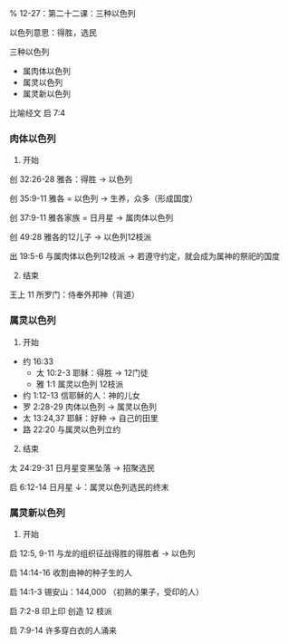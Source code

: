 % 12-27：第二十二课：三种以色列

以色列意思：得胜，选民

三种以色列

- 属肉体以色列
- 属灵以色列
- 属灵新以色列

比喻经文 启 7:4

### 肉体以色列

1) 开始

创 32:26-28 雅各：得胜 → 以色列

创 35:9-11 雅各 = 以色列 → 生养，众多（形成国度）

创 37:9-11 雅各家族 = 日月星 → 属肉体以色列

创 49:28 雅各的12儿子 → 以色列12枝派

出 19:5-6 与属肉体以色列12枝派 → 若遵守约定，就会成为属神的祭祀的国度

2) 结束

王上 11 所罗门：侍奉外邦神（背道）

### 属灵以色列

1) 开始

- 约 16:33
    - 太 10:2-3 耶稣：得胜 → 12门徒
    - 雅 1:1 属灵以色列 12枝派
- 约 1:12-13 信耶稣的人：神的儿女
- 罗 2:28-29 肉体以色列 → 属灵以色列
- 太 13:24,37 耶稣：好种 → 自己的田里
- 路 22:20 与属灵以色列立约

2) 结束

太 24:29-31 日月星变黑坠落 → 招聚选民

启 6:12-14 日月星 ↓：属灵以色列选民的终末

### 属灵新以色列

1) 开始

启 12:5, 9-11 与龙的组织征战得胜的得胜者 → 以色列

启 14:14-16 收割由神的种子生的人

启 14:1-3 锡安山：144,000 （初熟的果子，受印的人）

启 7:2-8 印上印 创造 12 枝派

启 7:9-14 许多穿白衣的人涌来
